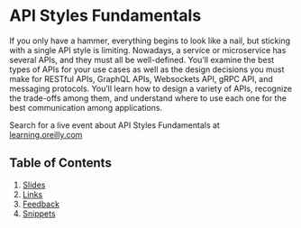 # API Styles Fundamentals

If you only have a hammer, everything begins to look like a nail, but sticking with a single API style is limiting. Nowadays, a service or microservice has several APIs, and they must all be well-defined. You’ll examine the best types of APIs for your use cases as well as the design decisions you must make for RESTful APIs, GraphQL APIs, Websockets API, gRPC API, and messaging protocols. You’ll learn how to design a variety of APIs, recognize the trade-offs among them, and understand where to use each one for the best communication among applications. 

Search for a live event about API Styles Fundamentals at [learning.oreilly.com](https://learning.oreilly.com/live-events/api-styles-fundamentals/0636920078591/)

## Table of Contents
1. [Slides](assets/links.md)
1. [Links](docs/links.md)
1. [Feedback](docs/feedback.md)
1. [Snippets](docs/snippets.md)
